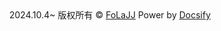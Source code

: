 <div style="text-align: center;">
  2024.10.4~ 版权所有 © <a href="https://FoLaJJ.github.io">FoLaJJ</a> Power by <a href="https://docsify.js.org/#/">Docsify</a>
</div>
